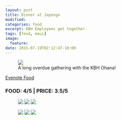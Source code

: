 ```yaml
---
layout: post
title: Dinner at Japengo
modified:
categories: food
excerpt: KBH Employees get together.
tags: [food, maui]
image:
  feature:
date: 2015-07-19T02:12:47-10:00
---
```


<figure>
	<img src="https://dl.dropboxusercontent.com/u/33327425/images/food/japengo-kbh.jpg">
	<figcaption>A long overdue gathering with the KBH Ohana!</figcaption>
</figure>

<a href="https://www.evernote.com/shard/s19/sh/ae9dea7d-a5da-48a9-97d5-1bbfdd11b527/8baabce240040d85">Evenote Food</a>

### FOOD: 4/5 | PRICE: 3.5/5
<figure class="third">
	<img src="https://dl.dropboxusercontent.com/u/33327425/images/food/japengo1.jpg">
	<img src="https://dl.dropboxusercontent.com/u/33327425/images/food/japengo2.jpg">
	<img src="https://dl.dropboxusercontent.com/u/33327425/images/food/japengo3.jpg">
</figure>
<figure class="third">
	<img src="https://dl.dropboxusercontent.com/u/33327425/images/food/japengo4.jpg">
	<img src="https://dl.dropboxusercontent.com/u/33327425/images/food/japengo5.jpg">
	<img src="https://dl.dropboxusercontent.com/u/33327425/images/food/japengo6.jpg">
</figure>
